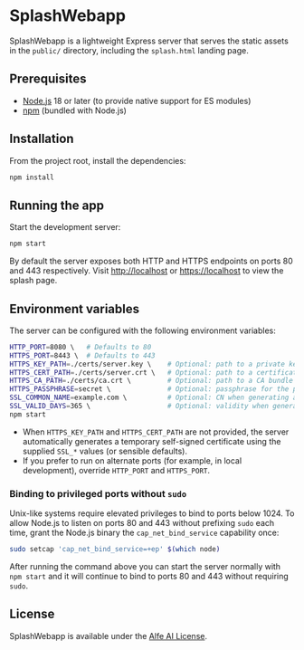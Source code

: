 # SplashWebapp

SplashWebapp is a lightweight Express server that serves the static assets in the `public/` directory, including the `splash.html` landing page.

## Prerequisites

- [Node.js](https://nodejs.org/) 18 or later (to provide native support for ES modules)
- [npm](https://www.npmjs.com/) (bundled with Node.js)

## Installation

From the project root, install the dependencies:

```bash
npm install
```

## Running the app

Start the development server:

```bash
npm start
```

By default the server exposes both HTTP and HTTPS endpoints on ports 80 and 443 respectively. Visit <http://localhost> or <https://localhost> to view the splash page.

## Environment variables

The server can be configured with the following environment variables:

```bash
HTTP_PORT=8080 \   # Defaults to 80
HTTPS_PORT=8443 \  # Defaults to 443
HTTPS_KEY_PATH=./certs/server.key \    # Optional: path to a private key file
HTTPS_CERT_PATH=./certs/server.crt \   # Optional: path to a certificate file
HTTPS_CA_PATH=./certs/ca.crt \         # Optional: path to a CA bundle
HTTPS_PASSPHRASE=secret \              # Optional: passphrase for the private key
SSL_COMMON_NAME=example.com \          # Optional: CN when generating a self-signed cert
SSL_VALID_DAYS=365 \                   # Optional: validity when generating a self-signed cert
npm start
```

- When `HTTPS_KEY_PATH` and `HTTPS_CERT_PATH` are not provided, the server automatically generates a temporary self-signed certificate using the supplied `SSL_*` values (or sensible defaults).
- If you prefer to run on alternate ports (for example, in local development), override `HTTP_PORT` and `HTTPS_PORT`.

### Binding to privileged ports without `sudo`

Unix-like systems require elevated privileges to bind to ports below 1024. To allow Node.js to listen on ports 80 and 443 without prefixing `sudo` each time, grant the Node.js binary the `cap_net_bind_service` capability once:

```bash
sudo setcap 'cap_net_bind_service=+ep' $(which node)
```

After running the command above you can start the server normally with `npm start` and it will continue to bind to ports 80 and 443 without requiring `sudo`.

## License

SplashWebapp is available under the [Alfe AI License](./LICENSE).
